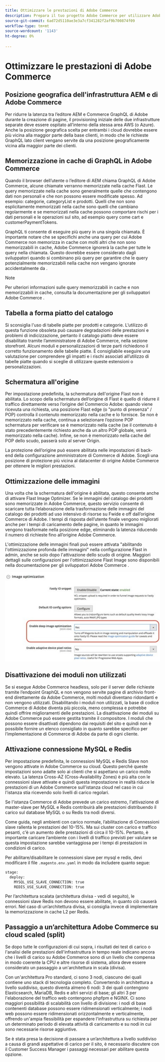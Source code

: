 ```yaml
---
title: Ottimizzare le prestazioni di Adobe Commerce
description: Prepara il tuo progetto Adobe Commerce per utilizzare Adobe Experience Manager as a CMS modificando alcune impostazioni predefinite.
source-git-commit: 6ad72d5110ae3e3a7cf341282f2af9b700874f09
workflow-type: tm+mt
source-wordcount: '1143'
ht-degree: 0%

---
```



# Ottimizzare le prestazioni di Adobe Commerce

## Posizione geografica dell&#39;infrastruttura AEM e di Adobe Commerce

Per ridurre la latenza tra l’editore AEM e Commerce GraphQL di Adobe durante la creazione di pagine, il provisioning iniziale delle due infrastrutture separate deve essere ospitato all’interno della stessa area AWS (o Azure). Anche la posizione geografica scelta per entrambi i cloud dovrebbe essere più vicina alla maggior parte della base clienti, in modo che le richieste GraphQL lato client vengano servite da una posizione geograficamente vicina alla maggior parte dei clienti.

## Memorizzazione in cache di GraphQL in Adobe Commerce

Quando il browser dell’utente o l’editore di AEM chiama GraphQL di Adobe Commerce, alcune chiamate verranno memorizzate nella cache
Flast. Le query memorizzate nella cache sono generalmente quelle che contengono dati non personali e che non possono essere modificate spesso. Ad esempio: categorie, categoryList e prodotti. Quelli che non sono esplicitamente memorizzati nella cache sono quelli che cambiano regolarmente e se memorizzati nella cache possono comportare rischi per i dati personali e le operazioni sul sito, ad esempio query come cart e customerPaymentTokens.

GraphQL ti consente di eseguire più query in una singola chiamata. È importante notare che se specifichi anche una query per cui Adobe Commerce non memorizza in cache con molti altri che non sono memorizzabili in cache, Adobe Commerce ignorerà la cache per tutte le query nella chiamata. Questo dovrebbe essere considerato dagli sviluppatori quando si combinano più query per garantire che le query potenzialmente memorizzabili nella cache non vengano ignorate accidentalmente da .

>[!NOTE]
>
> Per ulteriori informazioni sulle query memorizzabili in cache e non memorizzabili in cache, consulta la documentazione per gli sviluppatori Adobe Commerce [](https://devdocs.magento.com/guides/v2.4/graphql/caching.html).

## Tabella a forma piatto del catalogo

Si sconsiglia l&#39;uso di tabelle piatte per prodotti e categorie. L’utilizzo di questa funzione obsoleta può causare degradazioni delle prestazioni e problemi di indicizzazione, pertanto il catalogo piatto deve essere disabilitato tramite l’amministratore di Adobe Commerce, nella sezione storefront. Alcuni moduli e personalizzazioni di terze parti richiedono il corretto funzionamento delle tabelle piatte. È consigliabile eseguire una valutazione per comprendere gli impatti e i rischi associati all’utilizzo di tabelle piatte quando si sceglie di utilizzare queste estensioni o personalizzazioni.

## Schermatura all&#39;origine

Per impostazione predefinita, la schermatura dell&#39;origine Flast non è abilitata. Lo scopo della schermatura dell’origine di Flast è quello di ridurre il traffico direttamente verso l’origine del Commercio Adobe: quando viene ricevuta una richiesta, una posizione Flast edge (o &quot;punto di presenza&quot; / POP) controlla il contenuto memorizzato nella cache e lo fornisce. Se non è memorizzato nella cache, continua a selezionare l’opzione POP schermatura per verificare se è memorizzato nella cache (se il contenuto è stato precedentemente richiesto anche da un altro POP globale, verrà memorizzato nella cache). Infine, se non è memorizzato nella cache del POP dello scudo, passerà solo al server Origin.

La protezione dell’origine può essere abilitata nelle impostazioni di back-end della configurazione amministratore di Commerce di Adobe. Scegli una posizione di protezione più vicina al datacenter di origine Adobe Commerce per ottenere le migliori prestazioni.

## Ottimizzazione delle immagini

Una volta che la schermatura dell&#39;origine è abilitata, questo consente anche di attivare Flast Image Optimizer. Se le immagini del catalogo dei prodotti sono memorizzate in Adobe Commerce, questo servizio consente di scaricare tutta l’elaborazione della trasformazione delle immagini del catalogo dei prodotti ad uso intensivo di risorse su Fwide e off dall’origine Commerce di Adobe. I tempi di risposta dell’utente finale vengono migliorati anche per i tempi di caricamento delle pagine, in quanto le immagini vengono trasformate nella posizione edge, eliminando la latenza riducendo il numero di richieste fino all’origine Adobe Commerce.

L&#39;ottimizzazione delle immagini finali può essere attivata &quot;abilitando l&#39;ottimizzazione profonda delle immagini&quot; nella configurazione Flast in admin, anche se solo dopo l&#39;attivazione dello scudo di origine. Maggiori dettagli sulle configurazioni per l&#39;ottimizzazione Flast Image sono disponibili nella documentazione per gli sviluppatori Adobe Commerce [](https://devdocs.magento.com/cloud/cdn/fastly-image-optimization.html).

![Schermata delle impostazioni di ottimizzazione delle immagini Flast nell’amministratore di Adobe Commerce](../assets/commerce-at-scale/image-optimization.svg)

## Disattivazione dei moduli non utilizzati

Se si esegue Adobe Commerce headless, solo per il server delle richieste tramite l’endpoint GraphQL e non vengono servite pagine di archivio front-end direttamente da Adobe Commerce, molti moduli diventano ridondanti e non vengono utilizzati. Disabilitando i moduli non utilizzati, la base di codice Commerce di Adobe diventa più piccola, meno complessa e potrebbe quindi offrire miglioramenti delle prestazioni. La disattivazione dei moduli su Adobe Commerce può essere gestita tramite il compositore. I moduli che possono essere disattivati dipendono dai requisiti del sito e quindi non è possibile fornire un elenco consigliato in quanto sarebbe specifico per l’implementazione di Commerce di Adobe da parte di ogni cliente.

## Attivazione connessione MySQL e Redis

Per impostazione predefinita, le connessioni MySQL e Redis Slave non vengono attivate in Adobe Commerce su cloud. Questo perché queste impostazioni sono adatte solo ai clienti che si aspettano un carico molto elevato. La latenza Cross-AZ (Cross-Availability Zones) è più alta con le connessioni slave attivate e quindi questa impostazione in realtà riduce le prestazioni di un Adobe Commerce sull&#39;istanza cloud nel caso in cui l&#39;istanza stia ricevendo solo livelli di carico regolari.

Se l&#39;istanza Commerce di Adobe prevede un carico estremo, l&#39;attivazione di master-slave per MySQL e Redis contribuirà alle prestazioni distribuendo il carico sul database MySQL o su Redis tra nodi diversi.

Come guida, negli ambienti con carico normale, l’abilitazione di Connessioni slave rallenta le prestazioni del 10-15%. Ma sui cluster con carico e traffico pesanti, c&#39;è un aumento delle prestazioni di circa il 10-15%. Pertanto, è importante caricare l’ambiente con i livelli di traffico previsti per valutare se questa impostazione sarebbe vantaggiosa per i tempi di prestazioni in condizioni di carico.

Per abilitare/disabilitare le connessioni slave per mysql e redis, devi modificare il file `.magento.env.yaml` in modo da includere quanto segue:

```
stage:
  deploy:
    MYSQL_USE_SLAVE_CONNECTION: true
    REDIS_USE_SLAVE_CONNECTION: true
```

Per l’architettura scalata (architettura divisa - vedi di seguito), le connessioni slave Redis non devono essere abilitate, in quanto ciò causerà errori. Nel caso di un’architettura divisa, si consiglia invece di implementare la memorizzazione in cache L2 per Redis.

## Passaggio a un’architettura Adobe Commerce su cloud scaled (split)

Se dopo tutte le configurazioni di cui sopra, i risultati dei test di carico o l&#39;analisi delle prestazioni dell&#39;infrastruttura in tempo reale indicano ancora che i livelli di carico su Adobe Commerce sono di un livello che compensa in modo coerente la CPU e altre risorse di sistema, allora deve essere considerato un passaggio a un&#39;architettura in scala (divisa).

Con un&#39;architettura Pro standard, ci sono 3 nodi, ciascuno dei quali contiene uno stack di tecnologia completo. Convertendo in architettura a livello suddiviso, questo diventa almeno 6 nodi: 3 dei quali contengono Elasticsearch, MariaDB, Redis e altri servizi di base; gli altri 3 per l&#39;elaborazione del traffico web contengono phpfpm e NGINX. Ci sono maggiori possibilità di scalabilità con livello di divisione: i nodi di base contenenti database possono essere ridimensionati verticalmente; i nodi web possono essere ridimensionati orizzontalmente e verticalmente, offrendo un&#39;ampia flessibilità per espandere l&#39;infrastruttura su richiesta per un determinato periodo di elevata attività di caricamento e su nodi in cui sono necessarie risorse aggiuntive.

Se è stata presa la decisione di passare a un’architettura a livello suddiviso a causa di grandi aspettative di carico per il sito, è necessario discutere con il Customer Success Manager i passaggi necessari per abilitare questa opzione.